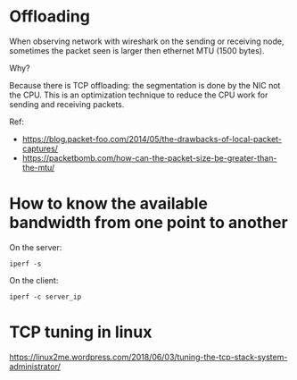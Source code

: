 # Offloading

When observing network with wireshark on the sending or receiving node, sometimes the packet seen is larger then ethernet MTU (1500 bytes).

Why?

Because there is TCP offloading: the segmentation is done by the NIC not the CPU. This is an optimization technique to reduce the CPU work for sending and receiving packets.

Ref: 
- https://blog.packet-foo.com/2014/05/the-drawbacks-of-local-packet-captures/
- https://packetbomb.com/how-can-the-packet-size-be-greater-than-the-mtu/

# How to know the available bandwidth from one point to another

On the server:

```
iperf -s
```

On the client:

```
iperf -c server_ip
```

# TCP tuning in linux

https://linux2me.wordpress.com/2018/06/03/tuning-the-tcp-stack-system-administrator/



